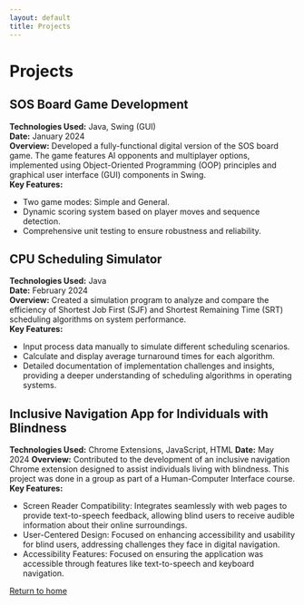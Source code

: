 ```yaml
---
layout: default
title: Projects
---
```


# Projects

## SOS Board Game Development

**Technologies Used:** Java, Swing (GUI)  
**Date:** January 2024  
**Overview:** Developed a fully-functional digital version of the SOS board game. The game features AI opponents and multiplayer options, implemented using Object-Oriented Programming (OOP) principles and graphical user interface (GUI) components in Swing.  
**Key Features:**  
- Two game modes: Simple and General.
- Dynamic scoring system based on player moves and sequence detection.
- Comprehensive unit testing to ensure robustness and reliability.

## CPU Scheduling Simulator

**Technologies Used:** Java  
**Date:** February 2024  
**Overview:** Created a simulation program to analyze and compare the efficiency of Shortest Job First (SJF) and Shortest Remaining Time (SRT) scheduling algorithms on system performance.  
**Key Features:**  
- Input process data manually to simulate different scheduling scenarios.
- Calculate and display average turnaround times for each algorithm.
- Detailed documentation of implementation challenges and insights, providing a deeper understanding of scheduling algorithms in operating systems.
  
## Inclusive Navigation App for Individuals with Blindness

**Technologies Used:** Chrome Extensions, JavaScript, HTML
**Date:** May 2024
**Overview:** Contributed to the development of an inclusive navigation Chrome extension designed to assist individuals living with blindness. This project was done in a group as part of a Human-Computer Interface course.
**Key Features:**
- Screen Reader Compatibility: Integrates seamlessly with web pages to provide text-to-speech feedback, allowing blind users to receive audible information about their online surroundings.
- User-Centered Design: Focused on enhancing accessibility and usability for blind users, addressing challenges they face in digital navigation.
- Accessibility Features: Focused on ensuring the application was accessible through features like text-to-speech and keyboard navigation.

[Return to home](/)
